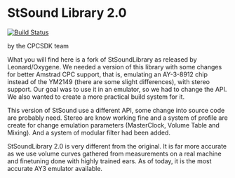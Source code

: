StSound Library 2.0
===================

[![Build Status](https://travis-ci.org/cpcsdk/libstsound.svg?branch=master)](https://travis-ci.org/cpcsdk/libstsound)


by the CPCSDK team

What you will find here is a fork of StSoundLibrary as released by
Leonard/Oxygene. We needed a version of this library with some changes for
better Amstrad CPC support, that is, emulating an AY-3-8912 chip instead of the
YM2149 (there are some slight differences), with stereo support. Our goal was
to use it in an emulator, so we had to change the API. We also wanted to create
a more practical build system for it.

This version of StSound use a different API, some change into source code are
probably need. Stereo are know working fine and a system of profile are create
for change emulation parameters (MasterClock, Volume Table and Mixing). And a
system of modular filter had been added.

StSoundLibrary 2.0 is very different from the original. It is far more accurate
as we use volume curves gathered from measurements on a real machine and
finetuning done with highly trained ears. As of today, it is the most accurate
AY3 emulator available.
